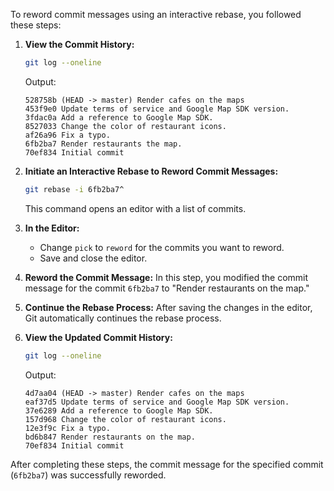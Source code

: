 To reword commit messages using an interactive rebase, you followed these steps:

1. **View the Commit History:**
   ```sh
   git log --oneline
   ```
   Output:
   ```
   528758b (HEAD -> master) Render cafes on the maps
   453f9e0 Update terms of service and Google Map SDK version.
   3fdac0a Add a reference to Google Map SDK.
   8527033 Change the color of restaurant icons.
   af26a96 Fix a typo.
   6fb2ba7 Render restaurants the map.
   70ef834 Initial commit
   ```

2. **Initiate an Interactive Rebase to Reword Commit Messages:**
   ```sh
   git rebase -i 6fb2ba7^
   ```
   This command opens an editor with a list of commits.

3. **In the Editor:**
   - Change `pick` to `reword` for the commits you want to reword.
   - Save and close the editor.

4. **Reword the Commit Message:**
   In this step, you modified the commit message for the commit `6fb2ba7` to "Render restaurants on the map."

5. **Continue the Rebase Process:**
   After saving the changes in the editor, Git automatically continues the rebase process.

6. **View the Updated Commit History:**
   ```sh
   git log --oneline
   ```
   Output:
   ```
   4d7aa04 (HEAD -> master) Render cafes on the maps
   eaf37d5 Update terms of service and Google Map SDK version.
   37e6289 Add a reference to Google Map SDK.
   157d968 Change the color of restaurant icons.
   12e3f9c Fix a typo.
   bd6b847 Render restaurants on the map.
   70ef834 Initial commit
   ```

After completing these steps, the commit message for the specified commit (`6fb2ba7`) was successfully reworded.